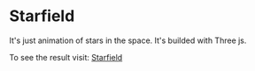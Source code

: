 # Starfield
It's just animation of stars in the space. It's builded with Three js.

To see the result visit: [Starfield](https://msionkin.github.io/starfield/)
